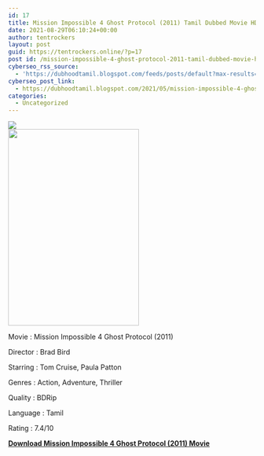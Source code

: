 ```yaml
---
id: 17
title: Mission Impossible 4 Ghost Protocol (2011) Tamil Dubbed Movie HD
date: 2021-08-29T06:10:24+00:00
author: tentrockers
layout: post
guid: https://tentrockers.online/?p=17
post id: /mission-impossible-4-ghost-protocol-2011-tamil-dubbed-movie-hd/
cyberseo_rss_source:
  - 'https://dubhoodtamil.blogspot.com/feeds/posts/default?max-results=150&start-index=1'
cyberseo_post_link:
  - https://dubhoodtamil.blogspot.com/2021/05/mission-impossible-4-ghost-protocol.html
categories:
  - Uncategorized
---
```

<div class="media_block">
  <img src="https://1.bp.blogspot.com/-OgQ6wrpQTvU/YJbAI-4g_1I/AAAAAAAAC9c/wtymhPaydGg5ctVj8oKWOg530M_NDczoACNcBGAsYHQ/s72-w266-h400-c/Mission-Impossible-4-Ghost-Protocol-2011.jpg" class="media_thumbnail" />
</div>

<div class="separator">
  <a href="https://1.bp.blogspot.com/-OgQ6wrpQTvU/YJbAI-4g_1I/AAAAAAAAC9c/wtymhPaydGg5ctVj8oKWOg530M_NDczoACNcBGAsYHQ/s450/Mission-Impossible-4-Ghost-Protocol-2011.jpg" imageanchor="1"><img loading="lazy" border="0" data-original-height="450" data-original-width="300" height="400" src="https://1.bp.blogspot.com/-OgQ6wrpQTvU/YJbAI-4g_1I/AAAAAAAAC9c/wtymhPaydGg5ctVj8oKWOg530M_NDczoACNcBGAsYHQ/w266-h400/Mission-Impossible-4-Ghost-Protocol-2011.jpg" width="266" /></a>
</div>

Movie	<span></span>:	<span></span>Mission Impossible 4 Ghost Protocol (2011)&nbsp;

Director	<span></span>:	<span></span>Brad Bird&nbsp;

Starring	<span></span>:	<span></span>Tom Cruise, Paula Patton&nbsp;

Genres	<span></span>:	<span></span>Action, Adventure, Thriller&nbsp;

Quality	<span></span>:	<span></span>BDRip&nbsp;

Language	<span></span>:	<span></span>Tamil&nbsp;

Rating	<span></span>:	<span></span>7.4/10

<div>
  <span><b><a href="http://d4.uptofiles.com/files/Tamil%20Dubbed%20Collections/Mission%20Impossible%20Quadrilogy%20Collections/Mission%20Impossible%204%20Ghost%20Protocol%20(2011)/Mp4%20HD%20(640x360)/Mission%20Impossible%204%20Ghost%20Protocol%20(2011)%20HD%20(640x360).mp4">Download Mission Impossible 4 Ghost Protocol (2011) Movie</a></b></span>
</div>